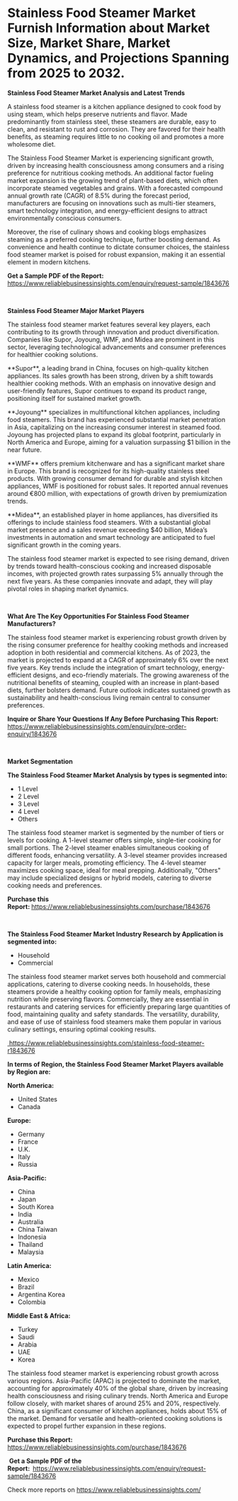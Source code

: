 <p><h1>Stainless Food Steamer Market Furnish Information about Market Size, Market Share, Market Dynamics, and Projections Spanning from 2025 to 2032.</h1></p><p><strong>Stainless Food Steamer Market Analysis and Latest Trends</strong></p>
<p><p>A stainless food steamer is a kitchen appliance designed to cook food by using steam, which helps preserve nutrients and flavor. Made predominantly from stainless steel, these steamers are durable, easy to clean, and resistant to rust and corrosion. They are favored for their health benefits, as steaming requires little to no cooking oil and promotes a more wholesome diet.</p><p>The Stainless Food Steamer Market is experiencing significant growth, driven by increasing health consciousness among consumers and a rising preference for nutritious cooking methods. An additional factor fueling market expansion is the growing trend of plant-based diets, which often incorporate steamed vegetables and grains. With a forecasted compound annual growth rate (CAGR) of 8.5% during the forecast period, manufacturers are focusing on innovations such as multi-tier steamers, smart technology integration, and energy-efficient designs to attract environmentally conscious consumers.</p><p>Moreover, the rise of culinary shows and cooking blogs emphasizes steaming as a preferred cooking technique, further boosting demand. As convenience and health continue to dictate consumer choices, the stainless food steamer market is poised for robust expansion, making it an essential element in modern kitchens.</p></p>
<p><strong>Get a Sample PDF of the Report:&nbsp;</strong> <a href="https://www.reliablebusinessinsights.com/enquiry/request-sample/1843676?utm_campaign=3276&utm_medium=2&utm_source=Github&utm_content=ia&utm_term=05042025&utm_id=stainless-food-steamer">https://www.reliablebusinessinsights.com/enquiry/request-sample/1843676</a></p>
<p>&nbsp;</p>
<p><strong>Stainless Food Steamer Major Market Players</strong></p>
<p><p>The stainless food steamer market features several key players, each contributing to its growth through innovation and product diversification. Companies like Supor, Joyoung, WMF, and Midea are prominent in this sector, leveraging technological advancements and consumer preferences for healthier cooking solutions.</p><p>**Supor**, a leading brand in China, focuses on high-quality kitchen appliances. Its sales growth has been strong, driven by a shift towards healthier cooking methods. With an emphasis on innovative design and user-friendly features, Supor continues to expand its product range, positioning itself for sustained market growth.</p><p>**Joyoung** specializes in multifunctional kitchen appliances, including food steamers. This brand has experienced substantial market penetration in Asia, capitalizing on the increasing consumer interest in steamed food. Joyoung has projected plans to expand its global footprint, particularly in North America and Europe, aiming for a valuation surpassing $1 billion in the near future.</p><p>**WMF** offers premium kitchenware and has a significant market share in Europe. This brand is recognized for its high-quality stainless steel products. With growing consumer demand for durable and stylish kitchen appliances, WMF is positioned for robust sales. It reported annual revenues around €800 million, with expectations of growth driven by premiumization trends.</p><p>**Midea**, an established player in home appliances, has diversified its offerings to include stainless food steamers. With a substantial global market presence and a sales revenue exceeding $40 billion, Midea’s investments in automation and smart technology are anticipated to fuel significant growth in the coming years.</p><p>The stainless food steamer market is expected to see rising demand, driven by trends toward health-conscious cooking and increased disposable incomes, with projected growth rates surpassing 5% annually through the next five years. As these companies innovate and adapt, they will play pivotal roles in shaping market dynamics.</p></p>
<p>&nbsp;</p>
<p><strong>What Are The Key Opportunities For Stainless Food Steamer Manufacturers?</strong></p>
<p><p>The stainless food steamer market is experiencing robust growth driven by the rising consumer preference for healthy cooking methods and increased adoption in both residential and commercial kitchens. As of 2023, the market is projected to expand at a CAGR of approximately 6% over the next five years. Key trends include the integration of smart technology, energy-efficient designs, and eco-friendly materials. The growing awareness of the nutritional benefits of steaming, coupled with an increase in plant-based diets, further bolsters demand. Future outlook indicates sustained growth as sustainability and health-conscious living remain central to consumer preferences.</p></p>
<p><strong>Inquire or Share Your Questions If Any Before Purchasing This Report:</strong> <a href="https://www.reliablebusinessinsights.com/enquiry/pre-order-enquiry/1843676?utm_campaign=3276&utm_medium=2&utm_source=Github&utm_content=ia&utm_term=05042025&utm_id=stainless-food-steamer">https://www.reliablebusinessinsights.com/enquiry/pre-order-enquiry/1843676</a></p>
<p>&nbsp;</p>
<p><strong>Market Segmentation</strong></p>
<p><strong>The Stainless Food Steamer Market Analysis by types is segmented into:</strong></p>
<p><ul><li>1 Level</li><li>2 Level</li><li>3 Level</li><li>4 Level</li><li>Others</li></ul></p>
<p><p>The stainless food steamer market is segmented by the number of tiers or levels for cooking. A 1-level steamer offers simple, single-tier cooking for small portions. The 2-level steamer enables simultaneous cooking of different foods, enhancing versatility. A 3-level steamer provides increased capacity for larger meals, promoting efficiency. The 4-level steamer maximizes cooking space, ideal for meal prepping. Additionally, "Others" may include specialized designs or hybrid models, catering to diverse cooking needs and preferences.</p></p>
<p><strong>Purchase this Report:&nbsp;</strong><a href="https://www.reliablebusinessinsights.com/purchase/1843676?utm_campaign=3276&utm_medium=2&utm_source=Github&utm_content=ia&utm_term=05042025&utm_id=stainless-food-steamer">https://www.reliablebusinessinsights.com/purchase/1843676</a></p>
<p>&nbsp;</p>
<p><strong>The Stainless Food Steamer Market Industry Research by Application is segmented into:</strong></p>
<p><ul><li>Household</li><li>Commercial</li></ul></p>
<p><p>The stainless food steamer market serves both household and commercial applications, catering to diverse cooking needs. In households, these steamers provide a healthy cooking option for family meals, emphasizing nutrition while preserving flavors. Commercially, they are essential in restaurants and catering services for efficiently preparing large quantities of food, maintaining quality and safety standards. The versatility, durability, and ease of use of stainless food steamers make them popular in various culinary settings, ensuring optimal cooking results.</p></p>
<p><a href="https://www.reliablebusinessinsights.com/stainless-food-steamer-r1843676?utm_campaign=3276&utm_medium=2&utm_source=Github&utm_content=ia&utm_term=05042025&utm_id=stainless-food-steamer">&nbsp;https://www.reliablebusinessinsights.com/stainless-food-steamer-r1843676</a></p>
<p><strong>In terms of Region, the Stainless Food Steamer Market Players available by Region are:</strong></p>
<p>
    <p> <strong> North America: </strong>
        <ul>
            <li>United States</li>
            <li>Canada</li>
        </ul>
        </p> 
    <p> <strong> Europe: </strong>
        <ul>
            <li>Germany</li>
            <li>France</li>
            <li>U.K.</li>
            <li>Italy</li>
            <li>Russia</li>
        </ul>
        </p> 
    <p> <strong> Asia-Pacific: </strong>
        <ul>
            <li>China</li>
            <li>Japan</li>
            <li>South Korea</li>
            <li>India</li>
            <li>Australia</li>
            <li>China Taiwan</li>
            <li>Indonesia</li>
            <li>Thailand</li>
            <li>Malaysia</li>
        </ul>
        </p> 
    <p> <strong> Latin America: </strong>
        <ul>
            <li>Mexico</li>
            <li>Brazil</li>
            <li>Argentina Korea</li>
            <li>Colombia</li>
        </ul>
        </p> 
    <p> <strong> Middle East & Africa: </strong>
        <ul>
            <li>Turkey</li>
            <li>Saudi</li>
            <li>Arabia</li>
            <li>UAE</li>
            <li>Korea</li>
        </ul>
    </p>
    </p>
<p><p>The stainless food steamer market is experiencing robust growth across various regions. Asia-Pacific (APAC) is projected to dominate the market, accounting for approximately 40% of the global share, driven by increasing health consciousness and rising culinary trends. North America and Europe follow closely, with market shares of around 25% and 20%, respectively. China, as a significant consumer of kitchen appliances, holds about 15% of the market. Demand for versatile and health-oriented cooking solutions is expected to propel further expansion in these regions.</p></p>
<p><strong>Purchase this Report: </strong><a href="https://www.reliablebusinessinsights.com/purchase/1843676?utm_campaign=3276&utm_medium=2&utm_source=Github&utm_content=ia&utm_term=05042025&utm_id=stainless-food-steamer">https://www.reliablebusinessinsights.com/purchase/1843676</a></p>
<p>&nbsp;<strong>Get a Sample PDF of the Report:&nbsp;&nbsp;</strong><a href="https://www.reliablebusinessinsights.com/enquiry/request-sample/1843676?utm_campaign=3276&utm_medium=2&utm_source=Github&utm_content=ia&utm_term=05042025&utm_id=stainless-food-steamer">https://www.reliablebusinessinsights.com/enquiry/request-sample/1843676</a></p>
<p><strong></strong></p>
<p>Check more reports on <a href="https://www.reliablebusinessinsights.com/?utm_campaign=3276&utm_medium=2&utm_source=Github&utm_content=ia&utm_term=05042025&utm_id=stainless-food-steamer">https://www.reliablebusinessinsights.com/</a></p>